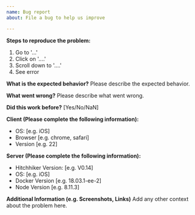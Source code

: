 ```yaml
---
name: Bug report
about: File a bug to help us improve

---
```


**Steps to reproduce the problem:**
1. Go to '...'
2. Click on '....'
3. Scroll down to '....'
4. See error

**What is the expected behavior?**
Please describe the expected behavior.

**What went wrong?**
Please describe what went wrong.

**Did this work before?** 
[Yes/No/NaN]

**Client (Please complete the following information):**
 - OS: [e.g. iOS]
 - Browser [e.g. chrome, safari]
 - Version [e.g. 22]

**Server (Please complete the following information):**
 - Hitchhiker Version: [e.g. V0.14]
 - OS: [e.g. iOS]
 - Docker Version [e.g. 18.03.1-ee-2]
 - Node Version [e.g. 8.11.3]

**Additional Information (e.g. Screenshots, Links)**
Add any other context about the problem here.

